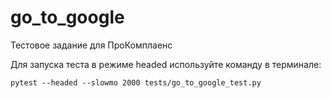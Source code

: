 # go_to_google
Тестовое задание для ПроКомплаенс 

Для запуска теста в режиме headed используйте команду в терминале:

````
pytest --headed --slowmo 2000 tests/go_to_google_test.py
````
